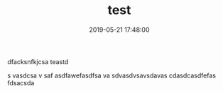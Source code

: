 ﻿---
layout: post
title: test
date: 2019-05-21 17:48:00
---
dfacksnfkjcsa
teastd

s
vasdcsa
v
saf
asdfawefasdfsa
va
sdvasdvsavsdavas
cdasdcasdfefas
fdsacsda
